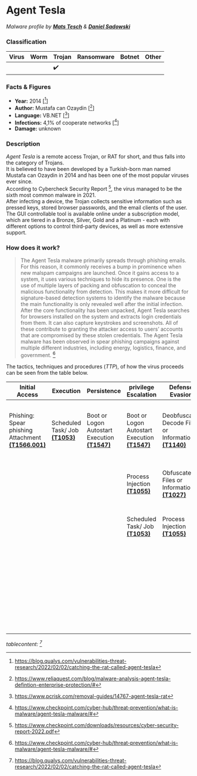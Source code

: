 # Agent Tesla

_Malware profile by **[Mats Tesch](https://github.com/matstesch)** & **[Daniel Sadowski](https://github.com/ddotsadowski)**_

### Classification

| Virus | Worm | Trojan             | Ransomware | Botnet | Other |
| :---- | :--- | :----------------- | :--------- | :----- | :---- |
|       |      | :heavy_check_mark: |            |        |       |

### Facts & Figures

* **Year:** 2014 \[[^1]\]
* **Author:** Mustafa can Ozaydin \[[^2]\]
* **Language:** VB.NET \[[^4]\]
* **Infections:** 4,1% of cooperate networks \[[^3]\]
* **Damage:** unknown

### Description
_Agent Tesla_ is a remote access Trojan, or RAT for short, and thus falls into the category of Trojans. <br/>
It is believed to have been developed by a Turkish-born man named Mustafa can Ozaydin in 2014 and has been one of the most popular viruses ever since. <br/>
According to Cybercheck Security Report [^5], the virus managed to be the sixth most common malware in 2021. <br/>
After infecting a device, the Trojan collects sensitive information such as pressed keys, stored browser passwords, and the email clients of the user.<br/>
The GUI controllable tool is available online under a subscription model, which are tiered in a Bronze, Silver, Gold and a Platinum - each with different options to control third-party devices, as well as more extensive support.

### How does it work?
>The Agent Tesla malware primarily spreads through phishing emails. For this reason, it commonly receives a bump in prominence when new malspam campaigns are launched.
Once it gains access to a system, it uses various techniques to hide its presence. One is the use of multiple layers of packing and obfuscation to conceal the malicious functionality from detection. This makes it more difficult for signature-based detection systems to identify the malware because the main functionality is only revealed well after the initial infection.
After the core functionality has been unpacked, Agent Tesla searches for browsers installed on the system and extracts login credentials from them. It can also capture keystrokes and screenshots. All of these contribute to granting the attacker access to users’ accounts that are compromised by these stolen credentials.
The Agent Tesla malware has been observed in spear phishing campaigns against multiple different industries, including energy, logistics, finance, and government. [^6]

The tactics, techniques and procedures (_TTP_), of how the virus proceeds can be seen from the table below.

| Initial Access | Execution | Persistence | privilege Escalation | Defense Evasion | Credential Access | Discovery | Collection | Command and Control | Exfiltration |
| ------ | ------ | ------ | ------ | ------ | ------ | ------ | ------ | ------ | ------ |
| Phishing: Spear phishing Attachment **[(T1566.001)](https://attack.mitre.org/techniques/T1566/001/)** | Scheduled Task/ Job **[(T1053)](https://attack.mitre.org/techniques/T1053/)**	| Boot or Logon Autostart Execution **[(T1547)](https://attack.mitre.org/techniques/T1547/)** | Boot or Logon Autostart Execution **[(T1547)](https://attack.mitre.org/techniques/T1547/)** | Deobfuscate/ Decode Files or Information **[(T1140)](https://attack.mitre.org/techniques/T1140/)** | Credentials from Password Stores: Credentials from Web Browsers **[(T1555.003)](https://attack.mitre.org/techniques/T1555/003/)** | Account Discovery: Local Account **[(T1087.001)](https://attack.mitre.org/techniques/T1087/001/)** | Archive Collected Data **[(T1560)](https://attack.mitre.org/techniques/T1560/)** | Application Layer Protocol: Mail Protocols **[(T1071.003)](https://attack.mitre.org/techniques/T1071/003/)** | Exfiltration Over Alternative Protocol **[(T1048)](https://attack.mitre.org/techniques/T1048/)** 
|||| Process Injection **[(T1055)](https://attack.mitre.org/techniques/T1055/)** | Obfuscated Files or Information **[(T1027)](https://attack.mitre.org/techniques/T1027/)** | Input Capture: Keylogging **[(T1056.001)](https://attack.mitre.org/techniques/T1056/001/)** | System Information Discovery **[(T1082)](https://attack.mitre.org/techniques/T1082/)**	| Clipboard Data **[(T1115)](https://attack.mitre.org/techniques/T1115/)** | Application Layer Protocol: Web Protocols **[(T1071.001)](https://attack.mitre.org/techniques/T1071/001/)** ||
|||| Scheduled Task/ Job **[(T1053)](https://attack.mitre.org/techniques/T1053/)**	| Process Injection **[(T1055)](https://attack.mitre.org/techniques/T1055/)** | Unsecured Credentials: Credentials from Files **[(T1552.001)](https://attack.mitre.org/techniques/T1552/001/)** | System Network Configuration Discovery **[(T1016)](https://attack.mitre.org/techniques/T1016/)** | Input Capture: Keylogging **[(T1056.001)](https://attack.mitre.org/techniques/T1056/001/)** ||
||||||Unsecured Credentials: Credentials in Registry **[(T1552.002)](https://attack.mitre.org/techniques/T1552/002/)** | System Owner/ User Discovery **[(T1033)](https://attack.mitre.org/techniques/T1033/)** | Man in the Browser **[(T1185)](https://attack.mitre.org/techniques/T1185/)** |||
|||||||| Screen Capture **[(T1113)](https://attack.mitre.org/techniques/T1113/)** |||
|||||||| Video Capture **[(T1125)](https://attack.mitre.org/techniques/T1125/)** |||

*tablecontent: [^1]*

[^1]: https://blog.qualys.com/vulnerabilities-threat-research/2022/02/02/catching-the-rat-called-agent-tesla
[^2]: https://www.reliaquest.com/blog/malware-analysis-agent-tesla-defintion-enterprise-protection/#
[^3]: https://www.checkpoint.com/cyber-hub/threat-prevention/what-is-malware/agent-tesla-malware/#
[^4]: https://www.pcrisk.com/removal-guides/14767-agent-tesla-rat
[^5]: https://www.checkpoint.com/downloads/resources/cyber-security-report-2022.pdf
[^6]: https://www.checkpoint.com/cyber-hub/threat-prevention/what-is-malware/agent-tesla-malware/#